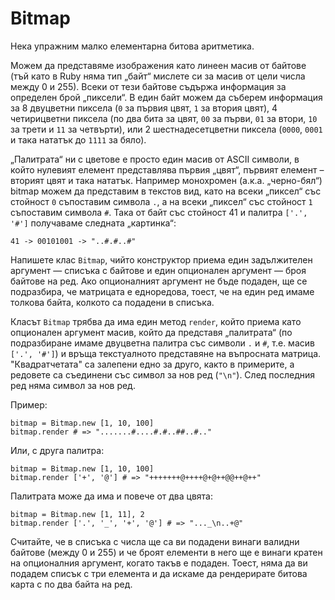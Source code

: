 # Bitmap

Нека упражним малко елементарна битова аритметика.

Можем да представяме изображения като линеен масив от байтове (тъй като в Ruby
няма тип „байт“ мислете си за масив от цели числа между 0 и 255).  Всеки от
тези байтове съдържа информация за определен брой „пиксели“.  В един байт можем
да съберем информация за 8 двуцветни пиксела (`0` за първия цвят, `1` за втория
цвят), 4 четирицветни пиксела (по два бита за цвят, `00` за първи, `01` за
втори, `10` за трети и `11` за четвърти), или 2 шестнадесетцветни пиксела
(`0000`, `0001` и така нататък до `1111` за бяло).

„Палитрата“ ни с цветове е просто един масив от ASCII символи, в който нулевият
елемент представлява първия „цвят“, първият елемент – вторият цвят и така
нататък. Например монохромен (а.к.а. „черно-бял“) bitmap можем да представим в
текстов вид, като на всеки „пиксел“ със стойност `0` съпоставим символа `.`, а
на всеки „пиксел“ със стойност `1` съпоставим символа `#`. Така от байт със
стойност 41 и палитра `['.', '#']` получаваме следната „картинка“:

    41 -> 00101001 -> "..#.#..#"

Напишете клас `Bitmap`, чийто конструктор приема един задължителен аргумент —
списъка с байтове и един опционален аргумент — броя байтове на ред. Ако
опционалният аргумент не бъде подаден, ще се подразбира, че матрицата е
едноредова, тоест, че на един ред имаме толкова байта, колкото са подадени в
списъка.

Класът `Bitmap` трябва да има един метод `render`, който приема като опционален
аргумент масив, който да представя „палитрата“ (по подразбиране имаме двуцветна
палитра със символи `.` и `#`, т.е. масив `['.', '#']`) и връща текстуалното
представяне на въпросната матрица. "Квадратчетата" са залепени едно за друго,
както в примерите, а редовете са съединени със символ за нов ред (`"\n"`). След
последния ред няма символ за нов ред.

Пример:

    bitmap = Bitmap.new [1, 10, 100]
    bitmap.render # => ".......#....#.#..##..#.."

Или, с друга палитра:

    bitmap = Bitmap.new [1, 10, 100]
    bitmap.render ['+', '@'] # => "+++++++@++++@+@++@@++@++"

Палитрата може да има и повече от два цвята:

    bitmap = Bitmap.new [1, 11], 2
    bitmap.render ['.', '_', '+', '@'] # => "..._\n..+@"

Считайте, че в списъка с числа ще са ви подадени винаги валидни байтове (между
0 и 255) и че броят елементи в него ще е винаги кратен на опционалния аргумент,
когато такъв е подаден. Тоест, няма да ви подадем списък с три елемента и да
искаме да рендерирате битова карта с по два байта на ред.
